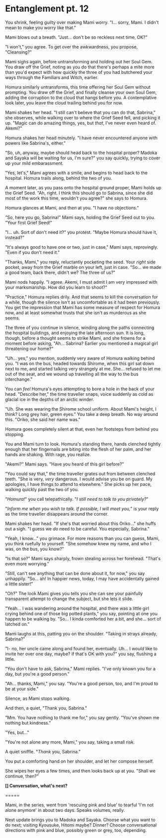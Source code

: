 # Entanglement pt. 12

You shrink, feeling guilty over making Mami worry. "I... sorry, Mami. I didn't mean to make you worry like that."

Mami blows out a breath. "Just... don't be so reckless next time, OK?"

"I won't," you agree. To get over the awkwardness, you propose, "Cleansing?"

Mami sighs again, before untransforming and holding out her Soul Gem. You draw off the Grief, noting as you do that there's perhaps a mite more than you'd expect with how quickly the three of you had butchered your ways through the Familiars and Witch, earlier.

Homura similarly untransforms, this time offering her Soul Gem without prompting. You draw off the Grief, and finally cleanse your own Soul Gem, adding the corruption to the cloud that hangs before you. A contemplative look later, you leave the cloud trailing behind you for now.

Mami shakes her head. "I still can't believe that you can do that, Sabrina," she observes, while walking over to where the Grief Seed fell, and picking it up. "Magic can do amazing things, yes, but *that*, I've never even heard of. Akemi?"

Homura shakes her head minutely. "I have never encountered anyone with powers like Sabrina's, either."

"So, uh, anyway, maybe should head back to the hospital proper? Madoka and Sayaka will be waiting for us, I'm sure?" you say quickly, trying to cover up your mild embarassment.

"Yes, let's," Mami agrees with a smile, and begins to head back to the hospital. Homura trails along, behind the two of you.

A moment later, as you pass onto the hospital ground proper, Mami holds up the Grief Seed. "Ah, right. I think this should go to Sabrina, since she did most of the work this time, wouldn't you agree?" she says to Homura.

Homura glances at Mami, and then at you. "I have no objections."

"So, here you go, Sabrina!" Mami says, holding the Grief Seed out to you. "Your first Grief Seed!"

"I... uh. Sort of don't need it?" you protest. "Maybe Homura should have it, instead?"

"It's always good to have one or two, just in case," Mami says, reprovingly. "Even if you don't need it."

"Thanks, Mami," you reply, reluctantly pocketing the seed. Your *right* side pocket, away from the Grief marble on your left, just in case. "So... we made a good team, back there, didn't we? The three of us?"

Mami nods happily. "I agree. Akemi, I must admit I am very impressed with your marksmanship. How did you learn to shoot?"

"Practice," Homura replies drily. And that seems to kill the conversation for a while, though the silence isn't as uncomfortable as it had been previously. You get the impression that Mami has some measure of respect for Homura now, and at least somewhat trusts that she isn't as murderous as she seems.

The three of you continue in silence, winding along the paths connecting the hospital buildings, and enjoying the late afternoon sun. It is long, though, before a thought seems to strike Mami, and she frowns for a moment before asking, "Ah... Sabrina? Earlier you mentioned a magical girl threatening our home?"

"Uh... yes," you mention, suddenly very aware of Homura walking behind you. "I was on the bus, headed towards Shirome, when this girl sat down next to me, and started talking very strangely at me. She... refused to let me out of the seat, and we wound up travelling all the way to the bus interchange."

You can *feel* Homura's eyes attempting to bore a hole in the back of your head. "Describe her," the time traveller snaps, voice suddenly as cold as glacial ice in the depths of an arctic winder.

"Uh. She was wearing the Shirome school uniform. About Mami's height, I think? Long grey hair, green eyes." You take a deep breath. No way around this. "Oriko, she said her name was."

Homura goes completely silent at that, even her footsteps from behind you stopping.

You and Mami turn to look. Homura's standing there, hands clenched tightly enough that her fingernails are biting into the flesh of her palm, and her hands are shaking. With rage, you realize.

"Akemi?" Mami says. "Have you heard of this girl before?"

"You could say that," the time traveller grates out from between clenched teeth. "She is very, *very* dangerous. I would advise you be on guard. My apologies, I have things to attend to elsewhere." She picks up her pace, walking quickly past the two of you.

"*Homura!*" you call telepathically. "*I still need to talk to you privately?*"

"*Inform me when you wish to talk. If possible, I will meet you,*" is your reply as the time traveller disappears around the corner.

Mami shakes her head. "If she's that worried about this Oriko..." she huffs out a sigh. "I guess we *do* need to be careful. You especially, Sabrina."

"Yeah, I know\..." you grimace. For more reasons than you can guess, Mami, you think ruefully to yourself. "She somehow knew my name, and who I was, on the bus, you know?"

"Is that so?" Mami says sharply, frown stealing across her forehead. "That's even more worrying."

"Still, can't see anything that can be done about it, for now," you say unhappily. "So... ah! In happier news, today, I may have accidentally gained a little sister!"

"Oh?" The look Mami gives you tells you she can see your painfully transparent attempt to change the subject, but she lets it slide.

"Yeah... I was wandering around the hospital, and there was a little girl crying behind one of those big potted plants," you say, pointing at one you happen to be walking by. "So... I kinda comforted her a bit, and she... sort of latched on."

Mami laughs at this, patting you on the shoulder. "Taking in strays already, Sabrina?"

"I- no, her uncle came along and found her, eventually. Uh... I *would* like to invite her over one day, maybe? If that's OK with you?" you say, flushing a little.

"You don't have to ask, Sabrina," Mami replies. "I've only known you for a day, but you're a good person."

"Ah... thanks, Mami," you say. "You're a good person, too, and I'm proud to be at your side."

Silence, as Mami stops walking.

And then, a quiet, "Thank you, Sabrina."

"Mm. You have nothing to thank me for," you say gently. "You've shown me nothing but kindness."

"Yes, but..."

"You're not alone any more, Mami," you say, taking a small risk.

A quiet sniffle. "*Thank* you, Sabrina."

You put a comforting hand on her shoulder, and let her compose herself.

She wipes her eyes a few times, and then looks back up at you. "Shall we continue, then?"

**\[] Conversation, what's next?**

\=====​

Mami, in the series, went from 'rescuing pink and blue' to tearful 'I'm not alone anymore' in about two days. Speaks volumes, really.

Next update brings you to Madoka and Sayaka. Choose what you want to do next; visiting Kyousuke, Hitomi maybe? Dinner? Choose conversational directions with pink and blue, possibly green or grey, too, depending.
